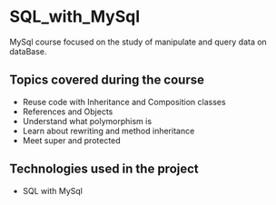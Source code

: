 # SQL_with_MySql
MySql course focused on the study of manipulate and query data on dataBase.

## Topics covered during the course
* Reuse code with Inheritance and Composition classes
* References and Objects
* Understand what polymorphism is
* Learn about rewriting and method inheritance
* Meet super and protected

## Technologies used in the project
* SQL with MySql
